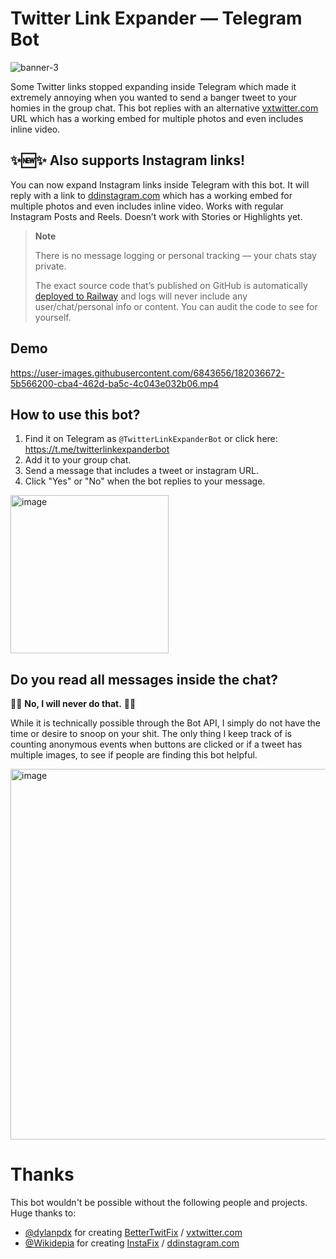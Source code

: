 # Twitter Link Expander — Telegram Bot

![banner-3](https://user-images.githubusercontent.com/6843656/197365594-275256ed-2ae2-4256-98d5-d5c88772004e.png)

Some Twitter links stopped expanding inside Telegram which made it extremely annoying when you wanted to send a banger tweet to your homies in the group chat. This bot replies with an alternative [vxtwitter.com](https://vxtwitter.com) URL which has a working embed for multiple photos and even includes inline video.

## ✨🆕✨ Also supports Instagram links!

You can now expand Instagram links inside Telegram with this bot. It will reply with a link to [ddinstagram.com](https://ddinstagram.com) which has a working embed for multiple photos and even includes inline video. Works with regular Instagram Posts and Reels. Doesn’t work with Stories or Highlights yet.

> **Note**
>
> There is no message logging or personal tracking — your chats stay private.
>
> The exact source code that’s published on GitHub is automatically [deployed to Railway](https://railway.app?referralCode=dev) and logs will never include any user/chat/personal info or content. You can audit the code to see for yourself.

## Demo

https://user-images.githubusercontent.com/6843656/182036672-5b566200-cba4-462d-ba5c-4c043e032b06.mp4

## How to use this bot?

1. Find it on Telegram as `@TwitterLinkExpanderBot` or click here: https://t.me/twitterlinkexpanderbot
2. Add it to your group chat.
3. Send a message that includes a tweet or instagram URL.
4. Click "Yes" or "No" when the bot replies to your message.

<img width="253" alt="image" src="https://user-images.githubusercontent.com/6843656/181651653-a6421462-2321-4344-8605-f5f32edc5047.png">

## Do you read all messages inside the chat?

🙅‍♂️ **No, I will never do that.** 🙅‍♂️

While it is technically possible through the Bot API, I simply do not have the time or desire to snoop on your shit. The only thing I keep track of is counting anonymous events when buttons are clicked or if a tweet has multiple images, to see if people are finding this bot helpful.

<img width="593" alt="image" src="https://user-images.githubusercontent.com/6843656/197364188-850c89fa-1186-4f44-a6b1-be6798c88f6e.png">

# Thanks

This bot wouldn't be possible without the following people and projects. Huge thanks to:

- [@dylanpdx](https://github.com/dylanpdx) for creating [BetterTwitFix](https://github.com/dylanpdx/BetterTwitFix) / [vxtwitter.com](https://vxtwitter.com)
- [@Wikidepia](https://github.com/Wikidepia) for creating [InstaFix](https://github.com/Wikidepia/InstaFix) / [ddinstagram.com](https://ddinstagram.com)
